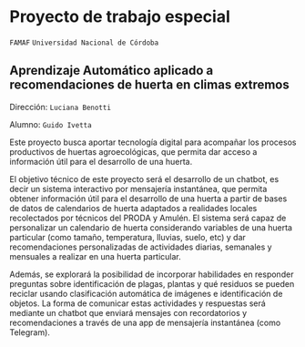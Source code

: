 # Proyecto de trabajo especial

`FAMAF` `Universidad Nacional de Córdoba`

## Aprendizaje Automático aplicado a recomendaciones de huerta en climas extremos

Dirección: `Luciana Benotti`

Alumno: `Guido Ivetta`

Este proyecto busca aportar tecnología digital para acompañar los procesos productivos de huertas agroecológicas, que permita dar acceso a información útil para el desarrollo de una huerta.

El objetivo técnico de este proyecto será el desarrollo de un chatbot, es decir un sistema interactivo por mensajería instantánea, que permita obtener información útil para el desarrollo de una huerta a partir de bases de datos de calendarios de huerta adaptados a realidades locales recolectados por técnicos del PRODA y Amulén. El sistema será capaz de personalizar un calendario de huerta considerando variables de una huerta particular (como tamaño, temperatura, lluvias, suelo, etc) y dar recomendaciones personalizadas de actividades diarias, semanales y mensuales a realizar en una huerta particular.

Además, se explorará la posibilidad de incorporar habilidades en responder preguntas sobre identificación de plagas, plantas y qué residuos se pueden reciclar usando clasificación automática de imágenes e identificación de objetos. La forma de comunicar estas actividades y respuestas será mediante un chatbot que enviará mensajes con recordatorios y recomendaciones a través de una app de mensajería instantánea (como Telegram).

